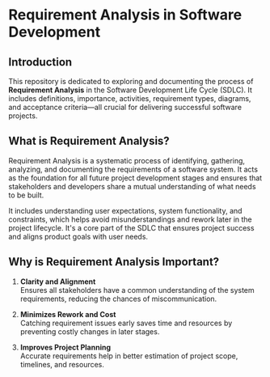 # Requirement Analysis in Software Development

## Introduction

This repository is dedicated to exploring and documenting the process of **Requirement Analysis** in the Software Development Life Cycle (SDLC). It includes definitions, importance, activities, requirement types, diagrams, and acceptance criteria—all crucial for delivering successful software projects.

## What is Requirement Analysis?

Requirement Analysis is a systematic process of identifying, gathering, analyzing, and documenting the requirements of a software system. It acts as the foundation for all future project development stages and ensures that stakeholders and developers share a mutual understanding of what needs to be built.

It includes understanding user expectations, system functionality, and constraints, which helps avoid misunderstandings and rework later in the project lifecycle. It's a core part of the SDLC that ensures project success and aligns product goals with user needs.

## Why is Requirement Analysis Important?

1. **Clarity and Alignment**  
   Ensures all stakeholders have a common understanding of the system requirements, reducing the chances of miscommunication.

2. **Minimizes Rework and Cost**  
   Catching requirement issues early saves time and resources by preventing costly changes in later stages.

3. **Improves Project Planning**  
   Accurate requirements help in better estimation of project scope, timelines, and resources.
